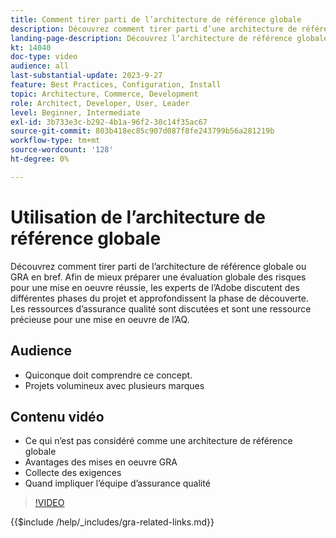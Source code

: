 ```yaml
---
title: Comment tirer parti de l’architecture de référence globale
description: Découvrez comment tirer parti d’une architecture de référence globale pour créer une expérience commerciale évolutive et résiliente
landing-page-description: Découvrez l’architecture de référence globale et son utilisation avec Adobe Commerce
kt: 14040
doc-type: video
audience: all
last-substantial-update: 2023-9-27
feature: Best Practices, Configuration, Install
topic: Architecture, Commerce, Development
role: Architect, Developer, User, Leader
level: Beginner, Intermediate
exl-id: 3b733e3c-b292-4b1a-96f2-30c14f35ac67
source-git-commit: 803b418ec85c907d087f8fe243799b56a281219b
workflow-type: tm+mt
source-wordcount: '128'
ht-degree: 0%

---
```


# Utilisation de l’architecture de référence globale

Découvrez comment tirer parti de l’architecture de référence globale ou GRA en bref. Afin de mieux préparer une évaluation globale des risques pour une mise en oeuvre réussie, les experts de l’Adobe discutent des différentes phases du projet et approfondissent la phase de découverte. Les ressources d’assurance qualité sont discutées et sont une ressource précieuse pour une mise en oeuvre de l’AQ.

## Audience

* Quiconque doit comprendre ce concept.
* Projets volumineux avec plusieurs marques

## Contenu vidéo

* Ce qui n’est pas considéré comme une architecture de référence globale
* Avantages des mises en oeuvre GRA
* Collecte des exigences
* Quand impliquer l’équipe d’assurance qualité

>[!VIDEO](https://video.tv.adobe.com/v/3424604?learn=on)

{{$include /help/_includes/gra-related-links.md}}
